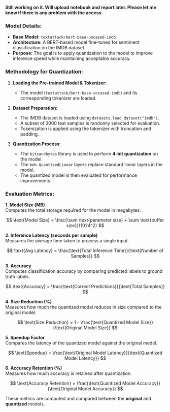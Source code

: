 **Still working on it. Will upload notebook and report later. Please let me know if there is any problem with the access.**

### **Model Details:**
- **Base Model:** `textattack/bert-base-uncased-imdb`
- **Architecture:** A BERT-based model fine-tuned for sentiment classification on the IMDB dataset.
- **Purpose:** The goal is to apply quantization to the model to improve inference speed while maintaining acceptable accuracy.

### **Methodology for Quantization:**

1. **Loading the Pre-trained Model & Tokenizer:**
   - The model (`textattack/bert-base-uncased-imdb`) and its corresponding tokenizer are loaded.

2. **Dataset Preparation:**
   - The IMDB dataset is loaded using `datasets.load_dataset("imdb")`.
   - A subset of 2000 test samples is randomly selected for evaluation.
   - Tokenization is applied using the tokenizer with truncation and padding.

3. **Quantization Process:**
   - The `bitsandbytes` library is used to perform **4-bit quantization** on the model.
   - The `bnb.QuantizedLinear` layers replace standard linear layers in the model.
   - The quantized model is then evaluated for performance improvements.

### **Evaluation Metrics:**

**1. Model Size (MB)**  
Computes the total storage required for the model in megabytes.

$$ \text{Model Size} = \frac{\sum \text{parameter size} + \sum \text{buffer size}}{1024^2} $$

**2. Inference Latency (seconds per sample)**  
Measures the average time taken to process a single input.

$$ \text{Avg Latency} = \frac{\text{Total Inference Time}}{\text{Number of Samples}} $$

**3. Accuracy**  
Computes classification accuracy by comparing predicted labels to ground truth labels.

$$ \text{Accuracy} = \frac{\text{Correct Predictions}}{\text{Total Samples}} $$

**4. Size Reduction (%)**  
Measures how much the quantized model reduces in size compared to the original model.

$$ \text{Size Reduction} = 1 - \frac{\text{Quantized Model Size}}{\text{Original Model Size}} $$

**5. Speedup Factor**  
Compares the latency of the quantized model against the original model.

$$ \text{Speedup} = \frac{\text{Original Model Latency}}{\text{Quantized Model Latency}} $$

**6. Accuracy Retention (%)**  
Measures how much accuracy is retained after quantization.

$$ \text{Accuracy Retention} = \frac{\text{Quantized Model Accuracy}}{\text{Original Model Accuracy}} $$

These metrics are computed and compared between the **original** and **quantized** models.

